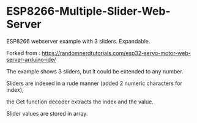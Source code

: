 # ESP8266-Multiple-Slider-Web-Server
ESP8266 webserver example with 3 sliders.  Expandable.

Forked from : https://randomnerdtutorials.com/esp32-servo-motor-web-server-arduino-ide/

The example shows 3 sliders, but it could be extended to any number. 

Sliders are indexed in a rude manner (added 2 numeric characters for index), 

the Get function decoder extracts the index and the value.

Slider values are stored in array.
